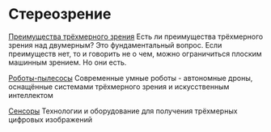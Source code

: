 # Стереозрение

[Преимущества трёхмерного зрения](3d_supremacy.md) Есть ли преимущества трёхмерного зрения над двумерным? Это фундаментальный вопрос. Если преимуществ нет, то и говорить не о чем, можно ограничиться плоским машинным зрением. Но они есть.  

[Роботы-пылесосы](ivacuum.md) Современные умные роботы - автономные дроны, оснащённые системами трёхмерного зрения и искусственным интеллектом

[Сенсоры](sensors.md) Технологии и оборудование для получения трёхмерных цифровых изображений


